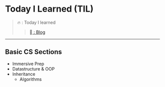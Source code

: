 # Today I Learned (TIL)

>🔥  :  Today I learned 
>>📗[ : Blog](https://velog.io/@pen9508901)

<hr/>

## Basic CS Sections
 * Immersive Prep
  * Datastructure & OOP
   * Inheritance
     * Algorithms
     

